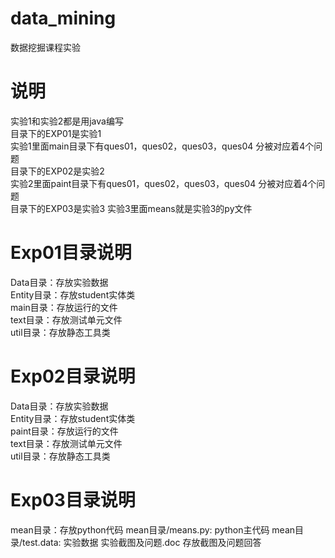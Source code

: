 # data_mining
数据挖掘课程实验


# 说明

实验1和实验2都是用java编写  
目录下的EXP01是实验1  
实验1里面main目录下有ques01，ques02，ques03，ques04 分被对应着4个问题  
目录下的EXP02是实验2  
实验2里面paint目录下有ques01，ques02，ques03，ques04 分被对应着4个问题  
目录下的EXP03是实验3
实验3里面means就是实验3的py文件 

# Exp01目录说明

Data目录：存放实验数据  
Entity目录：存放student实体类  
main目录：存放运行的文件  
text目录：存放测试单元文件  
util目录：存放静态工具类  


# Exp02目录说明

Data目录：存放实验数据  
Entity目录：存放student实体类  
paint目录：存放运行的文件  
text目录：存放测试单元文件  
util目录：存放静态工具类  

# Exp03目录说明

mean目录：存放python代码
mean目录/means.py: python主代码
mean目录/test.data: 实验数据
实验截图及问题.doc 存放截图及问题回答

